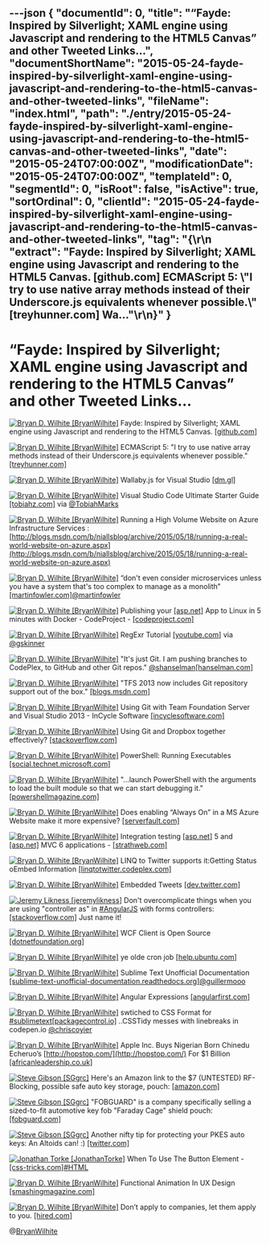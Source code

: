---json
{
  "documentId": 0,
  "title": "“Fayde: Inspired by Silverlight; XAML engine using Javascript and rendering to the HTML5 Canvas” and other Tweeted Links…",
  "documentShortName": "2015-05-24-fayde-inspired-by-silverlight-xaml-engine-using-javascript-and-rendering-to-the-html5-canvas-and-other-tweeted-links",
  "fileName": "index.html",
  "path": "./entry/2015-05-24-fayde-inspired-by-silverlight-xaml-engine-using-javascript-and-rendering-to-the-html5-canvas-and-other-tweeted-links",
  "date": "2015-05-24T07:00:00Z",
  "modificationDate": "2015-05-24T07:00:00Z",
  "templateId": 0,
  "segmentId": 0,
  "isRoot": false,
  "isActive": true,
  "sortOrdinal": 0,
  "clientId": "2015-05-24-fayde-inspired-by-silverlight-xaml-engine-using-javascript-and-rendering-to-the-html5-canvas-and-other-tweeted-links",
  "tag": "{\r\n  \"extract\": \"Fayde: Inspired by Silverlight; XAML engine using Javascript and rendering to the HTML5 Canvas. [github.com]        ECMAScript 5: \\\"I try to use native array methods instead of their Underscore.js equivalents whenever possible.\\\" [treyhunner.com]        Wa...\"\r\n}"
}
---

# “Fayde: Inspired by Silverlight; XAML engine using Javascript and rendering to the HTML5 Canvas” and other Tweeted Links…

[<img alt="Bryan D. Wilhite [BryanWilhite]" src="https://songhay.blob.core.windows.net/shared-social-twitter/BryanWilhite.jpeg">](http://songhayblog.azurewebsites.net/ "Bryan D. Wilhite [BryanWilhite]") Fayde: Inspired by Silverlight; XAML engine using Javascript and rendering to the HTML5 Canvas. [[github.com]](https://github.com/wsick/Fayde)

[<img alt="Bryan D. Wilhite [BryanWilhite]" src="https://songhay.blob.core.windows.net/shared-social-twitter/BryanWilhite.jpeg">](http://songhayblog.azurewebsites.net/ "Bryan D. Wilhite [BryanWilhite]") ECMAScript 5: "I try to use native array methods instead of their Underscore.js equivalents whenever possible." [[treyhunner.com]](http://treyhunner.com/2015/02/ecmascript-5-the-future-is-now/)

[<img alt="Bryan D. Wilhite [BryanWilhite]" src="https://songhay.blob.core.windows.net/shared-social-twitter/BryanWilhite.jpeg">](http://songhayblog.azurewebsites.net/ "Bryan D. Wilhite [BryanWilhite]") Wallaby.js for Visual Studio [[dm.gl]](http://dm.gl/2015/05/18/wallaby-for-visual-studio/)

[<img alt="Bryan D. Wilhite [BryanWilhite]" src="https://songhay.blob.core.windows.net/shared-social-twitter/BryanWilhite.jpeg">](http://songhayblog.azurewebsites.net/ "Bryan D. Wilhite [BryanWilhite]") Visual Studio Code Ultimate Starter Guide [[tobiahz.com]](http://www.tobiahz.com/2015/05/visual-studio-code/) via [@TobiahMarks](http://twitter.com/TobiahMarks)

[<img alt="Bryan D. Wilhite [BryanWilhite]" src="https://songhay.blob.core.windows.net/shared-social-twitter/BryanWilhite.jpeg">](http://songhayblog.azurewebsites.net/ "Bryan D. Wilhite [BryanWilhite]") Running a High Volume Website on Azure Infrastructure Services : [http://blogs.msdn.com/b/niallsblog/archive/2015/05/18/running-a-real-world-website-on-azure.aspx](http://blogs.msdn.com/b/niallsblog/archive/2015/05/18/running-a-real-world-website-on-azure.aspx)

[<img alt="Bryan D. Wilhite [BryanWilhite]" src="https://songhay.blob.core.windows.net/shared-social-twitter/BryanWilhite.jpeg">](http://songhayblog.azurewebsites.net/ "Bryan D. Wilhite [BryanWilhite]") “don't even consider microservices unless you have a system that's too complex to manage as a monolith” [[martinfowler.com]](http://martinfowler.com/bliki/MicroservicePremium.html)[@martinfowler](http://twitter.com/martinfowler)

[<img alt="Bryan D. Wilhite [BryanWilhite]" src="https://songhay.blob.core.windows.net/shared-social-twitter/BryanWilhite.jpeg">](http://songhayblog.azurewebsites.net/ "Bryan D. Wilhite [BryanWilhite]") Publishing your [[asp.net]](http://www.asp.net/) App to Linux in 5 minutes with Docker - CodeProject - [[codeproject.com]](http://www.codeproject.com/Articles/990839/Publishing-your-ASP-NET-App-to-Linux-in-minutes-wi)

[<img alt="Bryan D. Wilhite [BryanWilhite]" src="https://songhay.blob.core.windows.net/shared-social-twitter/BryanWilhite.jpeg">](http://songhayblog.azurewebsites.net/ "Bryan D. Wilhite [BryanWilhite]") RegExr Tutorial [[youtube.com]](https://www.youtube.com/watch?v=fOH62XXGdLs&feature=youtu.be) via [@gskinner](http://twitter.com/gskinner)

[<img alt="Bryan D. Wilhite [BryanWilhite]" src="https://songhay.blob.core.windows.net/shared-social-twitter/BryanWilhite.jpeg">](http://songhayblog.azurewebsites.net/ "Bryan D. Wilhite [BryanWilhite]") "It's just Git. I am pushing branches to CodePlex, to GitHub and other Git repos." [@shanselman](http://twitter.com/shanselman)[[hanselman.com]](http://www.hanselman.com/blog/GitSupportForVisualStudioGitTFSAndVSPutIntoContext.aspx)

[<img alt="Bryan D. Wilhite [BryanWilhite]" src="https://songhay.blob.core.windows.net/shared-social-twitter/BryanWilhite.jpeg">](http://songhayblog.azurewebsites.net/ "Bryan D. Wilhite [BryanWilhite]") "TFS 2013 now includes Git repository support out of the box." [[blogs.msdn.com]](http://blogs.msdn.com/b/visualstudiouk/archive/2013/08/05/well-i-like-team-foundation-server-and-i-like-git-but-which-is-better.aspx)

[<img alt="Bryan D. Wilhite [BryanWilhite]" src="https://songhay.blob.core.windows.net/shared-social-twitter/BryanWilhite.jpeg">](http://songhayblog.azurewebsites.net/ "Bryan D. Wilhite [BryanWilhite]") Using Git with Team Foundation Server and Visual Studio 2013 - InCycle Software [[incyclesoftware.com]](http://www.incyclesoftware.com/2014/03/using-git-team-foundation-server-visual-studio-2013/)

[<img alt="Bryan D. Wilhite [BryanWilhite]" src="https://songhay.blob.core.windows.net/shared-social-twitter/BryanWilhite.jpeg">](http://songhayblog.azurewebsites.net/ "Bryan D. Wilhite [BryanWilhite]") Using Git and Dropbox together effectively? [[stackoverflow.com]](http://stackoverflow.com/questions/1960799/using-git-and-dropbox-together-effectively/1961515#1961515)

[<img alt="Bryan D. Wilhite [BryanWilhite]" src="https://songhay.blob.core.windows.net/shared-social-twitter/BryanWilhite.jpeg">](http://songhayblog.azurewebsites.net/ "Bryan D. Wilhite [BryanWilhite]") PowerShell: Running Executables [[social.technet.microsoft.com]](http://social.technet.microsoft.com/wiki/contents/articles/7703.powershell-running-executables.aspx)

[<img alt="Bryan D. Wilhite [BryanWilhite]" src="https://songhay.blob.core.windows.net/shared-social-twitter/BryanWilhite.jpeg">](http://songhayblog.azurewebsites.net/ "Bryan D. Wilhite [BryanWilhite]") "...launch PowerShell with the arguments to load the built module so that we can start debugging it." [[powershellmagazine.com]](http://www.powershellmagazine.com/2014/04/08/basics-of-writing-a-powershell-module-with-c-part-2-debugging/)

[<img alt="Bryan D. Wilhite [BryanWilhite]" src="https://songhay.blob.core.windows.net/shared-social-twitter/BryanWilhite.jpeg">](http://songhayblog.azurewebsites.net/ "Bryan D. Wilhite [BryanWilhite]") Does enabling “Always On” in a MS Azure Website make it more expensive? [[serverfault.com]](http://serverfault.com/questions/620788/does-enabling-always-on-in-a-ms-azure-website-make-it-more-expensive)

[<img alt="Bryan D. Wilhite [BryanWilhite]" src="https://songhay.blob.core.windows.net/shared-social-twitter/BryanWilhite.jpeg">](http://songhayblog.azurewebsites.net/ "Bryan D. Wilhite [BryanWilhite]") Integration testing [[asp.net]](http://www.asp.net/) 5 and [[asp.net]](http://www.asp.net/) MVC 6 applications - [[strathweb.com]](http://www.strathweb.com/2015/05/integration-testing-asp-net-5-asp-net-mvc-6-applications/)

[<img alt="Bryan D. Wilhite [BryanWilhite]" src="https://songhay.blob.core.windows.net/shared-social-twitter/BryanWilhite.jpeg">](http://songhayblog.azurewebsites.net/ "Bryan D. Wilhite [BryanWilhite]") LINQ to Twitter supports it:Getting Status oEmbed Information [[linqtotwitter.codeplex.com]](https://linqtotwitter.codeplex.com/wikipage?title=Getting%20Status%20oEmbed%20Information)

[<img alt="Bryan D. Wilhite [BryanWilhite]" src="https://songhay.blob.core.windows.net/shared-social-twitter/BryanWilhite.jpeg">](http://songhayblog.azurewebsites.net/ "Bryan D. Wilhite [BryanWilhite]") Embedded Tweets [[dev.twitter.com]](https://dev.twitter.com/web/embedded-tweets)

[<img alt="Jeremy Likness [jeremylikness]" src="https://songhay.blob.core.windows.net/shared-social-twitter/jeremylikness.jpeg">](http://csharperimage.jeremylikness.com/ "Jeremy Likness [jeremylikness]") Don't overcomplicate things when you are using "controller as" in [#AngularJS](http://search.twitter.com/search?q=%23AngularJS) with forms controllers: [[stackoverflow.com]](http://stackoverflow.com/questions/23322690/angularjs-setpristine-with-typescript-form-is-undefined/30310522#30310522) Just name it!

[<img alt="Bryan D. Wilhite [BryanWilhite]" src="https://songhay.blob.core.windows.net/shared-social-twitter/BryanWilhite.jpeg">](http://songhayblog.azurewebsites.net/ "Bryan D. Wilhite [BryanWilhite]") WCF Client is Open Source [[dotnetfoundation.org]](http://www.dotnetfoundation.org/blog/wcf-is-open-source)

[<img alt="Bryan D. Wilhite [BryanWilhite]" src="https://songhay.blob.core.windows.net/shared-social-twitter/BryanWilhite.jpeg">](http://songhayblog.azurewebsites.net/ "Bryan D. Wilhite [BryanWilhite]") ye olde cron job [[help.ubuntu.com]](https://help.ubuntu.com/community/CronHowto)

[<img alt="Bryan D. Wilhite [BryanWilhite]" src="https://songhay.blob.core.windows.net/shared-social-twitter/BryanWilhite.jpeg">](http://songhayblog.azurewebsites.net/ "Bryan D. Wilhite [BryanWilhite]") Sublime Text Unofficial Documentation [[sublime-text-unofficial-documentation.readthedocs.org]](http://sublime-text-unofficial-documentation.readthedocs.org/en/latest/index.html)[@guillermooo](http://twitter.com/guillermooo)

[<img alt="Bryan D. Wilhite [BryanWilhite]" src="https://songhay.blob.core.windows.net/shared-social-twitter/BryanWilhite.jpeg">](http://songhayblog.azurewebsites.net/ "Bryan D. Wilhite [BryanWilhite]") Angular Expressions [[angularfirst.com]](http://angularfirst.com/angular-expressions-2/)

[<img alt="Bryan D. Wilhite [BryanWilhite]" src="https://songhay.blob.core.windows.net/shared-social-twitter/BryanWilhite.jpeg">](http://songhayblog.azurewebsites.net/ "Bryan D. Wilhite [BryanWilhite]") swtiched to CSS Format for [#sublimetext](http://search.twitter.com/search?q=%23sublimetext)[[packagecontrol.io]](https://packagecontrol.io/packages/CSS%20Format) ..CSSTidy messes with linebreaks in codepen.io [@chriscoyier](http://twitter.com/chriscoyier)

[<img alt="Bryan D. Wilhite [BryanWilhite]" src="https://songhay.blob.core.windows.net/shared-social-twitter/BryanWilhite.jpeg">](http://songhayblog.azurewebsites.net/ "Bryan D. Wilhite [BryanWilhite]") Apple Inc. Buys Nigerian Born Chinedu Echeruo’s [http://hopstop.com/](http://hopstop.com/) For $1 Billion [[africanleadership.co.uk]](http://africanleadership.co.uk/apple-inc-buys-nigerian-born-chinedu-echeruos-hopstop-com-for-1-billion/)

[<img alt="Steve Gibson [SGgrc]" src="https://songhay.blob.core.windows.net/shared-social-twitter/SGgrc.png">](http://grc.com/ "Steve Gibson [SGgrc]") Here's an Amazon link to the $7 (UNTESTED) RF-Blocking, possible safe auto key storage, pouch: [[amazon.com]](http://www.amazon.com/gp/product/B00ITRBV54/)

[<img alt="Steve Gibson [SGgrc]" src="https://songhay.blob.core.windows.net/shared-social-twitter/SGgrc.png">](http://grc.com/ "Steve Gibson [SGgrc]") "FOBGUARD" is a company specifically selling a sized-to-fit automotive key fob "Faraday Cage" shield pouch: [[fobguard.com]](http://www.fobguard.com/)

[<img alt="Steve Gibson [SGgrc]" src="https://songhay.blob.core.windows.net/shared-social-twitter/SGgrc.png">](http://grc.com/ "Steve Gibson [SGgrc]") Another nifty tip for protecting your PKES auto keys: An Altoids can! :) [[twitter.com]](https://twitter.com/AndyFerguson/status/601521413938380800)

[<img alt="Jonathan Torke [JonathanTorke]" src="https://songhay.blob.core.windows.net/shared-social-twitter/JonathanTorke.png">](http://jotothemes.com/ "Jonathan Torke [JonathanTorke]") When To Use The Button Element - [[css-tricks.com]](https://css-tricks.com/use-button-element/)[#HTML](http://search.twitter.com/search?q=%23HTML)

[<img alt="Bryan D. Wilhite [BryanWilhite]" src="https://songhay.blob.core.windows.net/shared-social-twitter/BryanWilhite.jpeg">](http://songhayblog.azurewebsites.net/ "Bryan D. Wilhite [BryanWilhite]") Functional Animation In UX Design [[smashingmagazine.com]](http://www.smashingmagazine.com/2015/05/functional-ux-design-animations/)

[<img alt="Bryan D. Wilhite [BryanWilhite]" src="https://songhay.blob.core.windows.net/shared-social-twitter/BryanWilhite.jpeg">](http://songhayblog.azurewebsites.net/ "Bryan D. Wilhite [BryanWilhite]") Don’t apply to companies, let them apply to you. [[hired.com]](https://hired.com/)

@[BryanWilhite](https://twitter.com/BryanWilhite)
